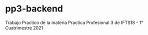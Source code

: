 # pp3-backend
Trabajo Practico de la materia Practica Profesional 3 de IFTS18 - 1° Cuatrimestre 2021

